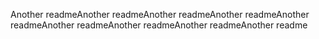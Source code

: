 Another readmeAnother readmeAnother readmeAnother readmeAnother readmeAnother readmeAnother readmeAnother readmeAnother readme
